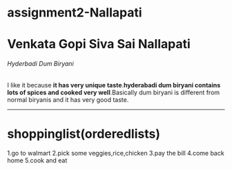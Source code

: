 # assignment2-Nallapati
# Venkata Gopi Siva Sai Nallapati
###### Hyderbadi Dum Biryani
I like it because **it has very unique taste**.**hyderabadi dum biryani contains lots of spices and cooked very well**.Basically dum biryani is different from normal biryanis and it has very good taste.

***

# shoppinglist(orderedlists)
1.go to walmart
2.pick some veggies,rice,chicken
    3.pay the bill
    4.come back home
5.cook and eat

